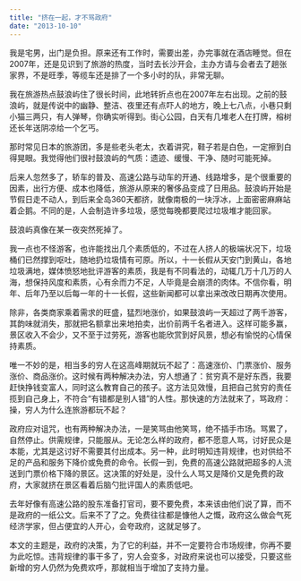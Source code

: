 ```yaml
---
title: "挤在一起，才不骂政府"
date: "2013-10-10"
---
```


我是宅男，出门是负担。原来还有工作时，需要出差，办完事就在酒店睡觉。但在2007年，还是见识到了旅游的热度，当时去长沙开会，主办方请与会者去了趟张家界，不是旺季，等缆车还是排了一个多小时的队，非常无聊。

我在旅游热点鼓浪屿住了很长时间，此地转折点也在2007年左右出现。之前的鼓浪屿，就是传说中的幽静、整洁、夜里还有点吓人的地方，晚上七八点，小巷只剩小猫三两只，有人弹琴，你确实听得到。街心公园，白天有几堆老人在打牌，榕树还长年送阴凉给一个乞丐。

那时常见日本的旅游团，多是些老头老太，衣着讲究，鞋子若是白色，一定擦到白得晃眼。我觉得他们很衬鼓浪屿的气质：遗迹、缓慢、干净、随时可能死掉。

后来人忽然多了，轿车的普及、高速公路与动车的开通、线路增多，是个很重要的因素，出行方便、成本也降低，旅游从原来的奢侈品变成了日用品。鼓浪屿开始是节假日走不动人，到后来全岛360天都挤，就像南极的一块浮冰，上面密密麻麻站着企鹅。不同的是，人会制造许多垃圾，感觉每晚都要爬过垃圾堆才能回家。

鼓浪屿真像在某一夜突然死掉了。

我一点也不怪游客，也许能找出几个素质低的，不过在人挤人的极端状况下，垃圾桶们已然撑到呕吐，随地扔垃圾情有可原。所以，十一长假从天安门到黄山，各地垃圾满地，媒体愤怒地批评游客的素质，我是有不同看法的，动辄几万十几万的人海，想保持风度和素质，心有余而力不足，人毕竟是会崩溃的肉体。不信你看，明年、后年乃至以后每一年的十一长假，这些新闻都可以拿出来改改日期再次使用。

除非，各类商家乘着需求的旺盛，猛烈地涨价，如果鼓浪屿一天超过了两千游客，其韵味就消失，那就把名额拿出来地拍卖，出价前两千名者进入。这样可能多赢，景区收入不会少，又不至于过劳死，游客也能欣赏到好风景，想必有愉悦的心情保持素质。

唯一不妙的是，相当多的穷人在这高峰期就玩不起了：高速涨价、门票涨价、服务涨价、商品涨价。这时候有两种解决办法，穷人想通了：贫穷真不是好东西，我要赶快挣钱变富人，同时这么教育自己的孩子。这方法见效慢，且把自己贫穷的责任揽到自己身上，不符合“有错都是别人错”的人性。那快速的方法就来了，骂政府：操，穷人为什么连旅游都玩不起？

政府应对诅咒，也有两种解决办法，一是笑骂由他笑骂，绝不插手市场。骂累了，自然停止。供需规律，只能服从。无论怎么样的政府，都不愿意人骂，讨好民众是本能，尤其是这讨好不需要其付出成本。另一种，此时明知违背规律，也对供给不足的产品和服务下降价或免费的命令。长假一到，免费的高速公路就把超多的人流送到门票价格下降的景区。这决策的好处是，没什么人骂又是降价又是免费的政府，大家就挤在景区看着后脑勺批评国人的素质低吧。

去年好像有高速公路的股东准备打官司，要不要免费，本来该由他们说了算，而不是政府的一纸公文。后来不了了之。免费往往都是慷他人之慨，政府这么做会气死经济学家，但占便宜的人开心，会夸政府，这就足够了。

本文的主题是，政府的决策，为了它的利益，并不一定要符合市场规律，你再不要为此吃惊。违背规律的事干多了，穷人会变多，对政府来说也可以接受，只要这些新增的穷人仍然为免费欢呼，那就相当于增加了支持力量。
